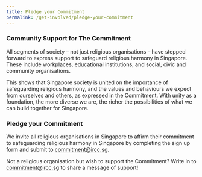 ```yaml
---
title: Pledge your Commitment
permalink: /get-involved/pledge-your-commitment
---
```

### Community Support for The Commitment

All segments of society – not just religious organisations – have stepped forward to express support to safeguard religious harmony in Singapore. These include workplaces, educational institutions, and social, civic and community organisations. 

This shows that Singapore society is united on the importance of safeguarding religious harmony, and the values and behaviours we expect from ourselves and others, as expressed in the Commitment. With unity as a foundation, the more diverse we are, the richer the possibilities of what we can build together for Singapore.

### Pledge your Commitment

We invite all religious organisations in Singapore to affirm their commitment to safeguarding religious harmony in Singapore by completing the sign up form and submit to  commitment@ircc.sg. 

Not a religious organisation but wish to support the Commitment? Write in to commitment@ircc.sg to share a message of support!